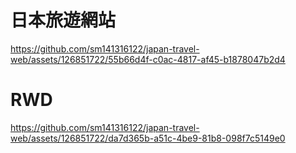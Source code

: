 # 日本旅遊網站

https://github.com/sm141316122/japan-travel-web/assets/126851722/55b66d4f-c0ac-4817-af45-b1878047b2d4

# RWD

https://github.com/sm141316122/japan-travel-web/assets/126851722/da7d365b-a51c-4be9-81b8-098f7c5149e0

